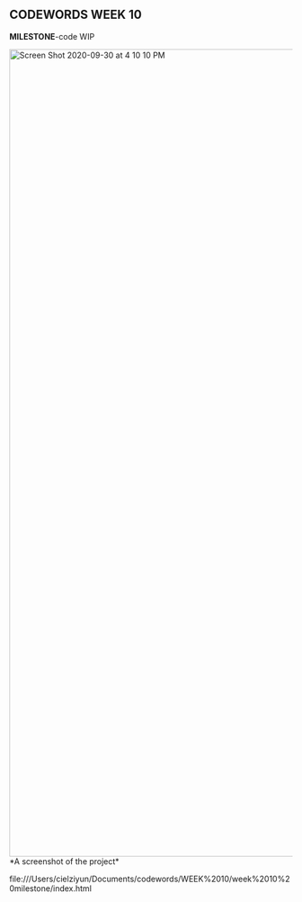## CODEWORDS WEEK 10 ##

**MILESTONE**-code WIP

<img width="1435" alt="Screen Shot 2020-09-30 at 4 10 10 PM" src="https://user-images.githubusercontent.com/68975607/94660468-45db8b80-0338-11eb-9a83-af0d2cfefbfb.png">
*A screenshot of the project*

file:///Users/cielziyun/Documents/codewords/WEEK%2010/week%2010%20milestone/index.html
